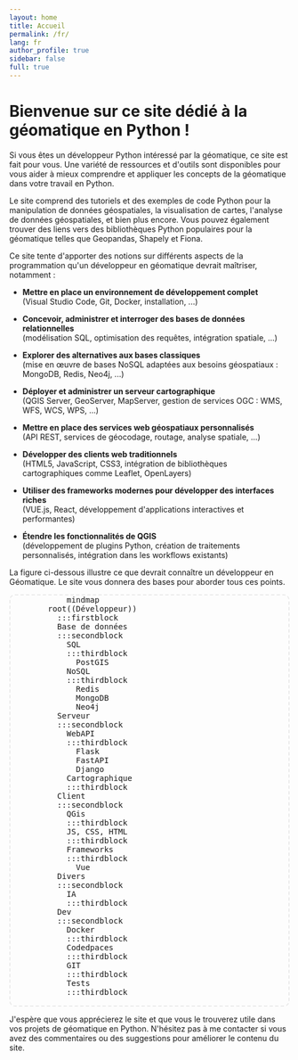 ```yaml
---
layout: home
title: Accueil
permalink: /fr/
lang: fr
author_profile: true
sidebar: false
full: true
---
```

# Bienvenue sur ce site dédié à la géomatique en Python !

Si vous êtes un développeur Python intéressé par la géomatique, ce site est fait pour vous. Une variété de ressources et d'outils sont disponibles pour vous aider à mieux comprendre et appliquer les concepts de la géomatique dans votre travail en Python.

Le site comprend des tutoriels et des exemples de code Python pour la manipulation de données géospatiales, la visualisation de cartes, l'analyse de données géospatiales, et bien plus encore. Vous pouvez également trouver des liens vers des bibliothèques Python populaires pour la géomatique telles que Geopandas, Shapely et Fiona.

Ce site tente d'apporter des notions sur différents aspects de la programmation qu'un développeur en géomatique devrait maîtriser, notamment :

- **Mettre en place un environnement de développement complet**  
  (Visual Studio Code, Git, Docker, installation, ...)

- **Concevoir, administrer et interroger des bases de données relationnelles**  
  (modélisation SQL, optimisation des requêtes, intégration spatiale, ...)

- **Explorer des alternatives aux bases classiques**  
  (mise en œuvre de bases NoSQL adaptées aux besoins géospatiaux : MongoDB, Redis, Neo4j, ...)

- **Déployer et administrer un serveur cartographique**  
  (QGIS Server, GeoServer, MapServer, gestion de services OGC : WMS, WFS, WCS, WPS, ...)

- **Mettre en place des services web géospatiaux personnalisés**  
  (API REST, services de géocodage, routage, analyse spatiale, ...)

- **Développer des clients web traditionnels**  
  (HTML5, JavaScript, CSS3, intégration de bibliothèques cartographiques comme Leaflet, OpenLayers)

- **Utiliser des frameworks modernes pour développer des interfaces riches**  
  (VUE.js, React, développement d'applications interactives et performantes)

- **Étendre les fonctionnalités de QGIS**  
  (développement de plugins Python, création de traitements personnalisés, intégration dans les workflows existants)

La figure ci-dessous illustre ce que devrait connaître un développeur en Géomatique. Le site vous donnera des bases pour aborder tous ces points.

<pre class="mermaid">
      mindmap
  root((Développeur))
    :::firstblock
    Base de données
    :::secondblock
      SQL
      :::thirdblock
        PostGIS
      NoSQL
      :::thirdblock
        Redis
        MongoDB
        Neo4j
    Serveur
    :::secondblock
      WebAPI
      :::thirdblock
        Flask
        FastAPI
        Django
      Cartographique
      :::thirdblock
    Client
    :::secondblock
      QGis
      :::thirdblock
      JS, CSS, HTML
      :::thirdblock
      Frameworks
      :::thirdblock
        Vue
    Divers
    :::secondblock
      IA
      :::thirdblock      
    Dev
    :::secondblock
      Docker
      :::thirdblock      
      Codedpaces
      :::thirdblock      
      GIT
      :::thirdblock      
      Tests
      :::thirdblock
    </pre>
    

J'espère que vous apprécierez le site et que vous le trouverez utile dans vos projets de géomatique en Python. N'hésitez pas à me contacter si vous avez des commentaires ou des suggestions pour améliorer le contenu du site.

<style>

pre.mermaid {
  
  border: 2px dashed #eaeaea;   /* bordure */
  padding: 0% 0% 0% 10%;             /* espace interne */
  border-radius: 10px;       /* coins arrondis */
  overflow: auto;            /* scroll si besoin */
  /* font-family: "consolas" */
}

pre.mermaid .firstblock  {
  fill: #eaeaea; /* vert doux */
  
  stroke-width: 2px;
  /* font-weight: bold;
  font-size: 14px; */
  
}

pre.mermaid .firstblock .node-bkg {
  fill: #252a34!important;
  stroke: #eaeaea!important;
}

pre.mermaid .secondblock .node-bkg {
  fill:rgb(70, 80, 99)!important;
  
}

pre.mermaid .secondblock text {
  fill: #eaeaea!important;
}

pre.mermaid .thirdblock .node-bkg {
  fill:rgb(109, 125, 155)!important;
  
}

pre.mermaid .thirdblock text {
  fill: #eaeaea!important;
}

pre.mermaid .mindmap-edges .edge {
  stroke:rgb(248, 246, 246)!important;
}
</style>

